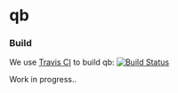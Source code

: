 qb
====

### Build

We use [Travis CI](http://travis-ci.org/) to build qb:
[![Build Status](https://travis-ci.org/qb-project/qb-code.svg?branch=master)](http://travis-ci.org/qb-project/qb-code)


Work in progress..
